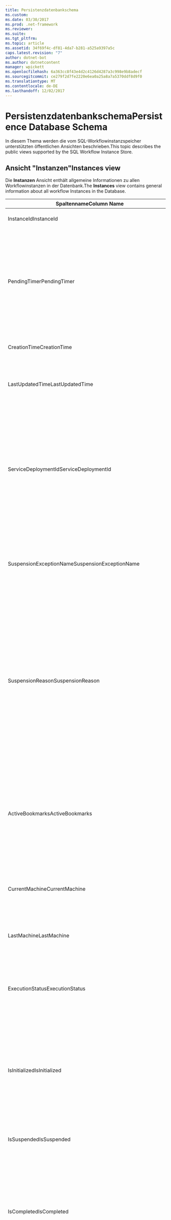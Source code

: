 ```yaml
---
title: Persistenzdatenbankschema
ms.custom: 
ms.date: 03/30/2017
ms.prod: .net-framework
ms.reviewer: 
ms.suite: 
ms.tgt_pltfrm: 
ms.topic: article
ms.assetid: 34f69f4c-df81-4da7-b281-a525a9397a5c
caps.latest.revision: "7"
author: dotnet-bot
ms.author: dotnetcontent
manager: wpickett
ms.openlocfilehash: 6a363cc8f43e4d2c4126d4287a3c998e9b8adecf
ms.sourcegitcommit: ce279f2d7fe2220e6ea0a25a8a7a5370ddf8d9f0
ms.translationtype: MT
ms.contentlocale: de-DE
ms.lasthandoff: 12/02/2017
---
```

# <a name="persistence-database-schema"></a><span data-ttu-id="cd4e5-102">Persistenzdatenbankschema</span><span class="sxs-lookup"><span data-stu-id="cd4e5-102">Persistence Database Schema</span></span>
<span data-ttu-id="cd4e5-103">In diesem Thema werden die vom SQL-Workflowinstanzspeicher unterstützten öffentlichen Ansichten beschrieben.</span><span class="sxs-lookup"><span data-stu-id="cd4e5-103">This topic describes the public views supported by the SQL Workflow Instance Store.</span></span>  
  
## <a name="instances-view"></a><span data-ttu-id="cd4e5-104">Ansicht "Instanzen"</span><span class="sxs-lookup"><span data-stu-id="cd4e5-104">Instances view</span></span>  
 <span data-ttu-id="cd4e5-105">Die **Instanzen** Ansicht enthält allgemeine Informationen zu allen Workflowinstanzen in der Datenbank.</span><span class="sxs-lookup"><span data-stu-id="cd4e5-105">The **Instances** view contains general information about all workflow Instances in the Database.</span></span>  
  
|<span data-ttu-id="cd4e5-106">Spaltenname</span><span class="sxs-lookup"><span data-stu-id="cd4e5-106">Column Name</span></span>|<span data-ttu-id="cd4e5-107">Spaltentyp</span><span class="sxs-lookup"><span data-stu-id="cd4e5-107">Column Type</span></span>|<span data-ttu-id="cd4e5-108">Beschreibung</span><span class="sxs-lookup"><span data-stu-id="cd4e5-108">Description</span></span>|  
|-----------------|-----------------|-----------------|  
|<span data-ttu-id="cd4e5-109">InstanceId</span><span class="sxs-lookup"><span data-stu-id="cd4e5-109">InstanceId</span></span>|<span data-ttu-id="cd4e5-110">UniqueIdentifier</span><span class="sxs-lookup"><span data-stu-id="cd4e5-110">UniqueIdentifier</span></span>|<span data-ttu-id="cd4e5-111">Die ID einer Workflowinstanz.</span><span class="sxs-lookup"><span data-stu-id="cd4e5-111">The ID of a workflow instance.</span></span>|  
|<span data-ttu-id="cd4e5-112">PendingTimer</span><span class="sxs-lookup"><span data-stu-id="cd4e5-112">PendingTimer</span></span>|<span data-ttu-id="cd4e5-113">DateTime</span><span class="sxs-lookup"><span data-stu-id="cd4e5-113">DateTime</span></span>|<span data-ttu-id="cd4e5-114">Gibt an, dass der Workflow durch eine DELAY-Aktivität blockiert ist und nach Ablauf des Zeitgebers fortgesetzt wird.</span><span class="sxs-lookup"><span data-stu-id="cd4e5-114">Indicates that the workflow is blocked on a Delay activity and will be resumed after the timer expires.</span></span> <span data-ttu-id="cd4e5-115">Dieser Wert ist NULL, wenn der Workflow nicht blockiert ist und auf den Ablauf eines Zeitgebers wartet.</span><span class="sxs-lookup"><span data-stu-id="cd4e5-115">This value can be null if the workflow is not blocked waiting on a timer to expire.</span></span>|  
|<span data-ttu-id="cd4e5-116">CreationTime</span><span class="sxs-lookup"><span data-stu-id="cd4e5-116">CreationTime</span></span>|<span data-ttu-id="cd4e5-117">DateTime</span><span class="sxs-lookup"><span data-stu-id="cd4e5-117">DateTime</span></span>|<span data-ttu-id="cd4e5-118">Gibt an, wann der Workflow erstellt wurde.</span><span class="sxs-lookup"><span data-stu-id="cd4e5-118">Indicates when the workflow was created.</span></span>|  
|<span data-ttu-id="cd4e5-119">LastUpdatedTime</span><span class="sxs-lookup"><span data-stu-id="cd4e5-119">LastUpdatedTime</span></span>|<span data-ttu-id="cd4e5-120">DateTime</span><span class="sxs-lookup"><span data-stu-id="cd4e5-120">DateTime</span></span>|<span data-ttu-id="cd4e5-121">Gibt an, wann der Workflow zum letzten Mal permanent in der Datenbank gespeichert wurde.</span><span class="sxs-lookup"><span data-stu-id="cd4e5-121">Indicates the last time that the workflow was persisted to the database.</span></span>|  
|<span data-ttu-id="cd4e5-122">ServiceDeploymentId</span><span class="sxs-lookup"><span data-stu-id="cd4e5-122">ServiceDeploymentId</span></span>|<span data-ttu-id="cd4e5-123">BigInt</span><span class="sxs-lookup"><span data-stu-id="cd4e5-123">BigInt</span></span>|<span data-ttu-id="cd4e5-124">Fungiert als Fremdschlüssel für die Ansicht [ServiceDeployments].</span><span class="sxs-lookup"><span data-stu-id="cd4e5-124">Acts as a foreign key to the [ServiceDeployments] view.</span></span> <span data-ttu-id="cd4e5-125">Wenn es sich bei der aktuellen Workflowinstanz um die Instanz eines im Internet gehosteten Diensts handelt, weist diese Spalte einen Wert auf, andernfalls wird sie auf NULL festgelegt.</span><span class="sxs-lookup"><span data-stu-id="cd4e5-125">If the current workflow instance is an instance of a web-hosted service, then this column has a value, otherwise it is set to NULL.</span></span>|  
|<span data-ttu-id="cd4e5-126">SuspensionExceptionName</span><span class="sxs-lookup"><span data-stu-id="cd4e5-126">SuspensionExceptionName</span></span>|<span data-ttu-id="cd4e5-127">Nvarchar(450)</span><span class="sxs-lookup"><span data-stu-id="cd4e5-127">Nvarchar(450)</span></span>|<span data-ttu-id="cd4e5-128">Gibt den Typ der Ausnahme (z. B. InvalidOperationException) an, die das Anhalten des Workflows verursacht hat.</span><span class="sxs-lookup"><span data-stu-id="cd4e5-128">Indicates the type of exception (e.g. InvalidOperationException) that caused the workflow to suspend.</span></span>|  
|<span data-ttu-id="cd4e5-129">SuspensionReason</span><span class="sxs-lookup"><span data-stu-id="cd4e5-129">SuspensionReason</span></span>|<span data-ttu-id="cd4e5-130">Nvarchar(max)</span><span class="sxs-lookup"><span data-stu-id="cd4e5-130">Nvarchar(max)</span></span>|<span data-ttu-id="cd4e5-131">Gibt an, warum die Workflowinstanz angehalten wurde.</span><span class="sxs-lookup"><span data-stu-id="cd4e5-131">Indicates why the Workflow Instance was suspended.</span></span> <span data-ttu-id="cd4e5-132">Wenn die Instanz aufgrund einer Ausnahme angehalten wurde, enthält diese Spalte die entsprechende Meldung.</span><span class="sxs-lookup"><span data-stu-id="cd4e5-132">If an exception caused the instance to suspend, then this column contains the message associated with the exception.</span></span><br /><br /> <span data-ttu-id="cd4e5-133">Wenn die Instanz manuell angehalten wurde, enthält diese Spalte den vom Benutzer angegebenen Grund für das Anhalten der Instanz.</span><span class="sxs-lookup"><span data-stu-id="cd4e5-133">If the instance was manually suspended, then this column contains the user-specified reason for suspending the instance.</span></span>|  
|<span data-ttu-id="cd4e5-134">ActiveBookmarks</span><span class="sxs-lookup"><span data-stu-id="cd4e5-134">ActiveBookmarks</span></span>|<span data-ttu-id="cd4e5-135">Nvarchar(max)</span><span class="sxs-lookup"><span data-stu-id="cd4e5-135">Nvarchar(max)</span></span>|<span data-ttu-id="cd4e5-136">Wenn die Workflowinstanz im Leerlauf ist, gibt diese Eigenschaft an, bei welchen Lesezeichen die Instanz blockiert wurde.</span><span class="sxs-lookup"><span data-stu-id="cd4e5-136">If the workflow Instance is Idle, this property indicates what bookmarks the instance is blocked on.</span></span> <span data-ttu-id="cd4e5-137">Wenn die Instanz nicht im Leerlauf ist, weist diese Spalte den Wert NULL auf.</span><span class="sxs-lookup"><span data-stu-id="cd4e5-137">If the Instance is not idle, then this column is NULL.</span></span>|  
|<span data-ttu-id="cd4e5-138">CurrentMachine</span><span class="sxs-lookup"><span data-stu-id="cd4e5-138">CurrentMachine</span></span>|<span data-ttu-id="cd4e5-139">Nvarchar(128)</span><span class="sxs-lookup"><span data-stu-id="cd4e5-139">Nvarchar(128)</span></span>|<span data-ttu-id="cd4e5-140">Gibt den Namen des Computers an, auf dem die Workflowinstanz im Arbeitsspeicher geladen ist.</span><span class="sxs-lookup"><span data-stu-id="cd4e5-140">Indicates the name of the computer currently has the workflow Instance loaded in memory.</span></span>|  
|<span data-ttu-id="cd4e5-141">LastMachine</span><span class="sxs-lookup"><span data-stu-id="cd4e5-141">LastMachine</span></span>|<span data-ttu-id="cd4e5-142">Nvarchar(450)</span><span class="sxs-lookup"><span data-stu-id="cd4e5-142">Nvarchar(450)</span></span>|<span data-ttu-id="cd4e5-143">Gibt den letzten Computer an, auf dem die Workflowinstanz geladen war.</span><span class="sxs-lookup"><span data-stu-id="cd4e5-143">Indicates the last computer that loaded the workflow instance.</span></span>|  
|<span data-ttu-id="cd4e5-144">ExecutionStatus</span><span class="sxs-lookup"><span data-stu-id="cd4e5-144">ExecutionStatus</span></span>|<span data-ttu-id="cd4e5-145">Nvarchar(450)</span><span class="sxs-lookup"><span data-stu-id="cd4e5-145">Nvarchar(450)</span></span>|<span data-ttu-id="cd4e5-146">Gibt den aktuellen Ausführungsstatus des Workflows an.</span><span class="sxs-lookup"><span data-stu-id="cd4e5-146">Indicates the current execution state of the Workflow.</span></span> <span data-ttu-id="cd4e5-147">Mögliche Status: **ausführen**, **Leerlauf**, **geschlossen**.</span><span class="sxs-lookup"><span data-stu-id="cd4e5-147">Possible states include **Executing**, **Idle**, **Closed**.</span></span>|  
|<span data-ttu-id="cd4e5-148">IsInitialized</span><span class="sxs-lookup"><span data-stu-id="cd4e5-148">IsInitialized</span></span>|<span data-ttu-id="cd4e5-149">Bit</span><span class="sxs-lookup"><span data-stu-id="cd4e5-149">Bit</span></span>|<span data-ttu-id="cd4e5-150">Gibt an, ob die Workflowinstanz initialisiert wurde.</span><span class="sxs-lookup"><span data-stu-id="cd4e5-150">Indicates whether the workflow instance has been initialized.</span></span> <span data-ttu-id="cd4e5-151">Eine initialisierte Workflowinstanz ist eine Workflowinstanz, die mindestens einmal permanent gespeichert wurde.</span><span class="sxs-lookup"><span data-stu-id="cd4e5-151">An initialized workflow instance is a workflow instance that has been persisted at least once.</span></span>|  
|<span data-ttu-id="cd4e5-152">IsSuspended</span><span class="sxs-lookup"><span data-stu-id="cd4e5-152">IsSuspended</span></span>|<span data-ttu-id="cd4e5-153">Bit</span><span class="sxs-lookup"><span data-stu-id="cd4e5-153">Bit</span></span>|<span data-ttu-id="cd4e5-154">Gibt an, ob die Workflowinstanz angehalten wurde.</span><span class="sxs-lookup"><span data-stu-id="cd4e5-154">Indicates whether the workflow instance has been suspended.</span></span>|  
|<span data-ttu-id="cd4e5-155">IsCompleted</span><span class="sxs-lookup"><span data-stu-id="cd4e5-155">IsCompleted</span></span>|<span data-ttu-id="cd4e5-156">Bit</span><span class="sxs-lookup"><span data-stu-id="cd4e5-156">Bit</span></span>|<span data-ttu-id="cd4e5-157">Gibt an, ob die Ausführung der Workflowinstanz beendet wurde.</span><span class="sxs-lookup"><span data-stu-id="cd4e5-157">Indicates whether the Workflow Instance has finished executing.</span></span> <span data-ttu-id="cd4e5-158">**Hinweis:** Iif der **InstanceCompletionAction** -Eigenschaftensatz auf **DeleteAll**, die Instanzen werden aus der Ansicht entfernt.</span><span class="sxs-lookup"><span data-stu-id="cd4e5-158">**Note:**  Iif the **InstanceCompletionAction** property is set to **DeleteAll**, the instances are removed from the view upon completion.</span></span>|  
|<span data-ttu-id="cd4e5-159">EncodingOption</span><span class="sxs-lookup"><span data-stu-id="cd4e5-159">EncodingOption</span></span>|<span data-ttu-id="cd4e5-160">TinyInt</span><span class="sxs-lookup"><span data-stu-id="cd4e5-160">TinyInt</span></span>|<span data-ttu-id="cd4e5-161">Beschreibt die Codierung, die zur Serialisierung der Dateneigenschaften verwendet wurde.</span><span class="sxs-lookup"><span data-stu-id="cd4e5-161">Describes the encoding used to serialize the data properties.</span></span><br /><br /> <span data-ttu-id="cd4e5-162">-0 – keine Codierung</span><span class="sxs-lookup"><span data-stu-id="cd4e5-162">-   0 – No encoding</span></span><br /><span data-ttu-id="cd4e5-163">-1 – GzipStream</span><span class="sxs-lookup"><span data-stu-id="cd4e5-163">-   1 – GzipStream</span></span>|  
|<span data-ttu-id="cd4e5-164">ReadWritePrimitiveDataProperties</span><span class="sxs-lookup"><span data-stu-id="cd4e5-164">ReadWritePrimitiveDataProperties</span></span>|<span data-ttu-id="cd4e5-165">Varbinary(max)</span><span class="sxs-lookup"><span data-stu-id="cd4e5-165">Varbinary(max)</span></span>|<span data-ttu-id="cd4e5-166">Enthält serialisierte Instanzdateneigenschaften, die beim Laden der Instanz für die Workflowlaufzeit bereitgestellt werden.</span><span class="sxs-lookup"><span data-stu-id="cd4e5-166">Contains serialized instance data properties that will be provided back to the workflow Runtime when the instance is loaded.</span></span><br /><br /> <span data-ttu-id="cd4e5-167">Bei den einzelnen primitiven Eigenschaften handelt es sich um systemeigene CLR-Typen, sodass keine speziellen Assemblys zur BLOB-Deserialisierung benötigt werden.</span><span class="sxs-lookup"><span data-stu-id="cd4e5-167">Each primitive property is a native CLR type, which means that no special assemblies are needed to deserialize the blob.</span></span>|  
|<span data-ttu-id="cd4e5-168">WriteOnlyPrimitiveDataProperties</span><span class="sxs-lookup"><span data-stu-id="cd4e5-168">WriteOnlyPrimitiveDataProperties</span></span>|<span data-ttu-id="cd4e5-169">Varbinary(max)</span><span class="sxs-lookup"><span data-stu-id="cd4e5-169">Varbinary(max)</span></span>|<span data-ttu-id="cd4e5-170">Enthält serialisierte Instanzdateneigenschaften, die beim Laden der Instanz nicht für die Workflowlaufzeit bereitgestellt werden.</span><span class="sxs-lookup"><span data-stu-id="cd4e5-170">Contains serialized instance data properties that are not provided back to the workflow runtime when the instance is loaded.</span></span><br /><br /> <span data-ttu-id="cd4e5-171">Bei den einzelnen primitiven Eigenschaften handelt es sich um systemeigene CLR-Typen, sodass keine speziellen Assemblys zur BLOB-Deserialisierung benötigt werden.</span><span class="sxs-lookup"><span data-stu-id="cd4e5-171">Each primitive property is a native CLR type, which means that no special assemblies are needed to deserialize the blob.</span></span>|  
|<span data-ttu-id="cd4e5-172">ReadWriteComplexDataProperties</span><span class="sxs-lookup"><span data-stu-id="cd4e5-172">ReadWriteComplexDataProperties</span></span>|<span data-ttu-id="cd4e5-173">Varbinary(max)</span><span class="sxs-lookup"><span data-stu-id="cd4e5-173">Varbinary(max)</span></span>|<span data-ttu-id="cd4e5-174">Enthält serialisierte Instanzdateneigenschaften, die beim Laden der Instanz für die Workflowlaufzeit bereitgestellt werden.</span><span class="sxs-lookup"><span data-stu-id="cd4e5-174">Contains serialized instance data properties that will be provided back to the workflow runtime when the instance is loaded.</span></span><br /><br /> <span data-ttu-id="cd4e5-175">Für ein Deserialisierungsprogramm müssen alle in diesem BLOB gespeicherten Objekttypen bekannt sein.</span><span class="sxs-lookup"><span data-stu-id="cd4e5-175">A deserializer would require knowledge of all object types stored in this blob.</span></span>|  
|<span data-ttu-id="cd4e5-176">WriteOnlyComplexDataProperties</span><span class="sxs-lookup"><span data-stu-id="cd4e5-176">WriteOnlyComplexDataProperties</span></span>|<span data-ttu-id="cd4e5-177">Varbinary(max)</span><span class="sxs-lookup"><span data-stu-id="cd4e5-177">Varbinary(max)</span></span>|<span data-ttu-id="cd4e5-178">Enthält serialisierte Instanzdateneigenschaften, die beim Laden der Instanz nicht für die Workflowlaufzeit bereitgestellt werden.</span><span class="sxs-lookup"><span data-stu-id="cd4e5-178">Contains serialized instance data properties that are not provided back to the workflow runtime when the instance is loaded.</span></span><br /><br /> <span data-ttu-id="cd4e5-179">Für ein Deserialisierungsprogramm müssen alle in diesem BLOB gespeicherten Objekttypen bekannt sein.</span><span class="sxs-lookup"><span data-stu-id="cd4e5-179">A deserializer would require knowledge of all object types stored in this blob.</span></span>|  
|<span data-ttu-id="cd4e5-180">IdentityName</span><span class="sxs-lookup"><span data-stu-id="cd4e5-180">IdentityName</span></span>|<span data-ttu-id="cd4e5-181">Nvarchar(max)</span><span class="sxs-lookup"><span data-stu-id="cd4e5-181">Nvarchar(max)</span></span>|<span data-ttu-id="cd4e5-182">Der Name der Workflowdefinition.</span><span class="sxs-lookup"><span data-stu-id="cd4e5-182">The name of the workflow definition.</span></span>|  
|<span data-ttu-id="cd4e5-183">IdentityPackage</span><span class="sxs-lookup"><span data-stu-id="cd4e5-183">IdentityPackage</span></span>|<span data-ttu-id="cd4e5-184">Nvarchar(max)</span><span class="sxs-lookup"><span data-stu-id="cd4e5-184">Nvarchar(max)</span></span>|<span data-ttu-id="cd4e5-185">Die Paketinformationen, die beim Erstellen des Workflows angegeben wurden (z. B. der Assemblyname).</span><span class="sxs-lookup"><span data-stu-id="cd4e5-185">The package information given when the workflow was created (such as the assembly name).</span></span>|  
|<span data-ttu-id="cd4e5-186">Build</span><span class="sxs-lookup"><span data-stu-id="cd4e5-186">Build</span></span>|<span data-ttu-id="cd4e5-187">BigInt</span><span class="sxs-lookup"><span data-stu-id="cd4e5-187">BigInt</span></span>|<span data-ttu-id="cd4e5-188">Die Buildnummer der Workflowversion.</span><span class="sxs-lookup"><span data-stu-id="cd4e5-188">The build number of the workflow version.</span></span>|  
|<span data-ttu-id="cd4e5-189">Major</span><span class="sxs-lookup"><span data-stu-id="cd4e5-189">Major</span></span>|<span data-ttu-id="cd4e5-190">BigInt</span><span class="sxs-lookup"><span data-stu-id="cd4e5-190">BigInt</span></span>|<span data-ttu-id="cd4e5-191">Die Hauptversionsnummer der Workflowversion.</span><span class="sxs-lookup"><span data-stu-id="cd4e5-191">The major number of the workflow version.</span></span>|  
|<span data-ttu-id="cd4e5-192">Minor</span><span class="sxs-lookup"><span data-stu-id="cd4e5-192">Minor</span></span>|<span data-ttu-id="cd4e5-193">BigInt</span><span class="sxs-lookup"><span data-stu-id="cd4e5-193">BigInt</span></span>|<span data-ttu-id="cd4e5-194">Die Nebenversionsnummer der Workflowversion.</span><span class="sxs-lookup"><span data-stu-id="cd4e5-194">The minor number of the workflow version.</span></span>|  
|<span data-ttu-id="cd4e5-195">Revision</span><span class="sxs-lookup"><span data-stu-id="cd4e5-195">Revision</span></span>|<span data-ttu-id="cd4e5-196">BigInt</span><span class="sxs-lookup"><span data-stu-id="cd4e5-196">BigInt</span></span>|<span data-ttu-id="cd4e5-197">Die Revisionsnummer der Workflowversion.</span><span class="sxs-lookup"><span data-stu-id="cd4e5-197">The revision number of the workflow version.</span></span>|  
  
> [!CAUTION]
>  <span data-ttu-id="cd4e5-198">Die **Instanzen** Ansicht enthält außerdem einen Delete-Trigger.</span><span class="sxs-lookup"><span data-stu-id="cd4e5-198">The **Instances** view also contains a Delete trigger.</span></span> <span data-ttu-id="cd4e5-199">Benutzer mit den entsprechenden Berechtigungen können in dieser Ansicht Löschanweisungen ausführen, mit denen die Entfernung von Workflowinstanzen aus der Datenbank erzwungen wird.</span><span class="sxs-lookup"><span data-stu-id="cd4e5-199">Users with the appropriate permissions can execute delete statements against this view that will forcefully remove workflow Instances from the Database.</span></span> <span data-ttu-id="cd4e5-200">Das Löschen direkt über die Ansicht wird jedoch nur empfohlen, wenn keine andere Möglichkeit besteht, da unter der Workflowlaufzeit initialisierte Löschvorgänge zu unbeabsichtigten Ergebnissen führen können.</span><span class="sxs-lookup"><span data-stu-id="cd4e5-200">We recommend deleting directly from the view only as a last resort because deleting an instance from underneath the workflow runtime could result in unintended consequences.</span></span> <span data-ttu-id="cd4e5-201">Verwenden Sie stattdessen den Verwaltungsendpunkt der Workflowinstanz, um die Instanz über die Workflowlaufzeit zu beenden.</span><span class="sxs-lookup"><span data-stu-id="cd4e5-201">Instead, use the Workflow Instance Management Endpoint to have the workflow runtime terminate the instance.</span></span> <span data-ttu-id="cd4e5-202">Wenn Sie eine große Anzahl von Instanzen in der Ansicht löschen möchten, stellen Sie sicher, dass keine aktiven Laufzeiten Vorgänge für diese Instanzen ausführen.</span><span class="sxs-lookup"><span data-stu-id="cd4e5-202">If you want to delete a large number of Instances from the view, make sure there are no active runtimes that could be operating on these instances.</span></span>  
  
## <a name="servicedeployments-view"></a><span data-ttu-id="cd4e5-203">Ansicht "ServiceDeployments"</span><span class="sxs-lookup"><span data-stu-id="cd4e5-203">ServiceDeployments view</span></span>  
 <span data-ttu-id="cd4e5-204">Die **ServiceDeployments** -Ansicht enthält Informationen zur Bereitstellung für alle Webserver (IIS / WAS) gehostete Workflowdienste.</span><span class="sxs-lookup"><span data-stu-id="cd4e5-204">The **ServiceDeployments** view contains deployment information for all Web (IIS/WAS) hosted workflow services.</span></span> <span data-ttu-id="cd4e5-205">Jede Workflowinstanz, die im Internet gehosteten enthält eine **ServiceDeploymentId** , die auf eine Zeile in dieser Ansicht verweist.</span><span class="sxs-lookup"><span data-stu-id="cd4e5-205">Each workflow instance that is Web-hosted will contain a **ServiceDeploymentId** that refers to a row in this view.</span></span>  
  
|<span data-ttu-id="cd4e5-206">Spaltenname</span><span class="sxs-lookup"><span data-stu-id="cd4e5-206">Column Name</span></span>|<span data-ttu-id="cd4e5-207">Spaltentyp</span><span class="sxs-lookup"><span data-stu-id="cd4e5-207">Column Type</span></span>|<span data-ttu-id="cd4e5-208">Beschreibung</span><span class="sxs-lookup"><span data-stu-id="cd4e5-208">Description</span></span>|  
|-----------------|-----------------|-----------------|  
|<span data-ttu-id="cd4e5-209">ServiceDeploymentId</span><span class="sxs-lookup"><span data-stu-id="cd4e5-209">ServiceDeploymentId</span></span>|<span data-ttu-id="cd4e5-210">BigInt</span><span class="sxs-lookup"><span data-stu-id="cd4e5-210">BigInt</span></span>|<span data-ttu-id="cd4e5-211">Der Primärschlüssel für diese Ansicht.</span><span class="sxs-lookup"><span data-stu-id="cd4e5-211">The primary key for this view.</span></span>|  
|<span data-ttu-id="cd4e5-212">SiteName</span><span class="sxs-lookup"><span data-stu-id="cd4e5-212">SiteName</span></span>|<span data-ttu-id="cd4e5-213">Nvarchar(max)</span><span class="sxs-lookup"><span data-stu-id="cd4e5-213">Nvarchar(max)</span></span>|<span data-ttu-id="cd4e5-214">Stellt den Namen der Website, die den Workflowdienst enthält (z. B. **Default Web Site**).</span><span class="sxs-lookup"><span data-stu-id="cd4e5-214">Represents the name of the site that contains the workflow service (e.g. **Default Web Site**).</span></span>|  
|<span data-ttu-id="cd4e5-215">RelativeServicePath</span><span class="sxs-lookup"><span data-stu-id="cd4e5-215">RelativeServicePath</span></span>|<span data-ttu-id="cd4e5-216">Nvarchar(max)</span><span class="sxs-lookup"><span data-stu-id="cd4e5-216">Nvarchar(max)</span></span>|<span data-ttu-id="cd4e5-217">Stellt den virtuellen Pfad relativ zur Website dar, die auf den Workflowdienst verweist.</span><span class="sxs-lookup"><span data-stu-id="cd4e5-217">Represents the virtual path relative to the site that points to the workflow service.</span></span> <span data-ttu-id="cd4e5-218">(z. B.  **/app1/PurchaseOrderService.svc**).</span><span class="sxs-lookup"><span data-stu-id="cd4e5-218">(e.g.  **/app1/PurchaseOrderService.svc**).</span></span>|  
|<span data-ttu-id="cd4e5-219">RelativeApplicationPath</span><span class="sxs-lookup"><span data-stu-id="cd4e5-219">RelativeApplicationPath</span></span>|<span data-ttu-id="cd4e5-220">Nvarchar(max)</span><span class="sxs-lookup"><span data-stu-id="cd4e5-220">Nvarchar(max)</span></span>|<span data-ttu-id="cd4e5-221">Stellt den virtuellen Pfad relativ zur Website dar, die auf eine Anwendung verweist, die den Workflowdienst enthält.</span><span class="sxs-lookup"><span data-stu-id="cd4e5-221">Represents the virtual path relative to the site that points to an application that contains the workflow service.</span></span> <span data-ttu-id="cd4e5-222">(z. B. **"/ App1"**).</span><span class="sxs-lookup"><span data-stu-id="cd4e5-222">(e.g. **/app1**).</span></span>|  
|<span data-ttu-id="cd4e5-223">ServiceName</span><span class="sxs-lookup"><span data-stu-id="cd4e5-223">ServiceName</span></span>|<span data-ttu-id="cd4e5-224">Nvarchar(max)</span><span class="sxs-lookup"><span data-stu-id="cd4e5-224">Nvarchar(max)</span></span>|<span data-ttu-id="cd4e5-225">Der Name des Workflowdiensts.</span><span class="sxs-lookup"><span data-stu-id="cd4e5-225">Represents the name of the workflow Service.</span></span> <span data-ttu-id="cd4e5-226">(z. B. **PurchaseOrderService**).</span><span class="sxs-lookup"><span data-stu-id="cd4e5-226">(e.g. **PurchaseOrderService**).</span></span>|  
|<span data-ttu-id="cd4e5-227">ServiceNamespace</span><span class="sxs-lookup"><span data-stu-id="cd4e5-227">ServiceNamespace</span></span>|<span data-ttu-id="cd4e5-228">Nvarchar(max)</span><span class="sxs-lookup"><span data-stu-id="cd4e5-228">Nvarchar(max)</span></span>|<span data-ttu-id="cd4e5-229">Der Namespace des Workflowdiensts.</span><span class="sxs-lookup"><span data-stu-id="cd4e5-229">Represents the namespace of the workflow Service.</span></span> <span data-ttu-id="cd4e5-230">(z. B. **"MyCompany"**).</span><span class="sxs-lookup"><span data-stu-id="cd4e5-230">(e.g. **MyCompany**).</span></span>|  
  
 <span data-ttu-id="cd4e5-231">Die Ansicht "ServiceDeployments" enthält ebenfalls einen DELETE-Trigger.</span><span class="sxs-lookup"><span data-stu-id="cd4e5-231">The ServiceDeployments View also contains a Delete trigger.</span></span> <span data-ttu-id="cd4e5-232">Benutzer mit den entsprechenden Berechtigungen können in dieser Ansicht Löschanweisungen ausführen, mit denen ServiceDeployment-Einträge aus der Datenbank entfernt werden.</span><span class="sxs-lookup"><span data-stu-id="cd4e5-232">Users with the appropriate permissions can execute delete statements against this view to remove ServiceDeployment entries from the Database.</span></span> <span data-ttu-id="cd4e5-233">Hinweis:</span><span class="sxs-lookup"><span data-stu-id="cd4e5-233">Note that:</span></span>  
  
1.  <span data-ttu-id="cd4e5-234">Das Löschen von Einträgen in dieser Ansicht ist aufwändig, da die gesamte Datenbank vor der Ausführung dieses Vorgangs gesperrt werden muss.</span><span class="sxs-lookup"><span data-stu-id="cd4e5-234">Deleting entries from this view is costly since the entire Database must be locked prior to performing this operation.</span></span> <span data-ttu-id="cd4e5-235">Dies ist notwendig, um zu vermeiden, dass eine Workflowinstanz auf einen nicht vorhandenen ServiceDeployment-Eintrag verweist.</span><span class="sxs-lookup"><span data-stu-id="cd4e5-235">This is necessary to avoid the scenario where a workflow Instance could refer to a non-existent ServiceDeployment entry.</span></span> <span data-ttu-id="cd4e5-236">Führen Sie Löschvorgänge in dieser Ansicht nur durch, wenn die Datenbank nicht in Betrieb ist bzw. innerhalb von Wartungszeitfenstern.</span><span class="sxs-lookup"><span data-stu-id="cd4e5-236">Delete from this view only during down times / maintenance windows.</span></span>  
  
2.  <span data-ttu-id="cd4e5-237">Jeder Versuch, eine ServiceDeployment-Zeile zu löschen, die auf, durch die Einträge in verwiesen wird der **Instanzen** Sicht führt zu nicht möglich.</span><span class="sxs-lookup"><span data-stu-id="cd4e5-237">Any attempt to delete a ServiceDeployment row which is referenced to by entries in the **Instances** view will result in a no-op.</span></span> <span data-ttu-id="cd4e5-238">Es können nur ServiceDeployment-Zeilen mit 0 (null) Verweisen gelöscht werden.</span><span class="sxs-lookup"><span data-stu-id="cd4e5-238">You can only delete ServiceDeployment rows with zero references.</span></span>  
  
## <a name="instancepromotedproperties-view"></a><span data-ttu-id="cd4e5-239">Ansicht "InstancePromotedProperties"</span><span class="sxs-lookup"><span data-stu-id="cd4e5-239">InstancePromotedProperties view</span></span>  
 <span data-ttu-id="cd4e5-240">Die **"instancepromotedproperties"** Ansicht enthält Informationen für alle höher gestuften Eigenschaften, die vom Benutzer angegeben werden.</span><span class="sxs-lookup"><span data-stu-id="cd4e5-240">The **InstancePromotedProperties** view contains information for all the promoted properties that are specified by the user.</span></span> <span data-ttu-id="cd4e5-241">Eine höher gestufte Eigenschaft fungiert als Eigenschaft erster Klasse, die vom Benutzer in Abfragen zum Abrufen von Instanzen verwendet werden kann.</span><span class="sxs-lookup"><span data-stu-id="cd4e5-241">A promoted property functions as a first-class property, which a user can use in queries to retrieve instances.</span></span>  <span data-ttu-id="cd4e5-242">Z. B. ein Benutzer eine "PurchaseOrder" Höherstufung der immer den Betrag einer Bestellung in speichert hinzufügen konnte die **Value1** Spalte.</span><span class="sxs-lookup"><span data-stu-id="cd4e5-242">For example, a user could add a PurchaseOrder promotion which always stores the cost of an order in the **Value1** column.</span></span> <span data-ttu-id="cd4e5-243">Auf diese Weise können Sie eine Abfrage ausführen, die alle Bestellungen zurückgibt, deren Betrag einen bestimmten Wert überschreitet.</span><span class="sxs-lookup"><span data-stu-id="cd4e5-243">This would enable a user to query for all purchase orders whose cost exceeds a certain value.</span></span>  
  
|<span data-ttu-id="cd4e5-244">Spaltentyp</span><span class="sxs-lookup"><span data-stu-id="cd4e5-244">Column Type</span></span>|<span data-ttu-id="cd4e5-245">Spaltentyp</span><span class="sxs-lookup"><span data-stu-id="cd4e5-245">Column Type</span></span>|<span data-ttu-id="cd4e5-246">Beschreibung</span><span class="sxs-lookup"><span data-stu-id="cd4e5-246">Description</span></span>|  
|-|-|-|  
|<span data-ttu-id="cd4e5-247">InstanceId</span><span class="sxs-lookup"><span data-stu-id="cd4e5-247">InstanceId</span></span>|<span data-ttu-id="cd4e5-248">UniqueIdentifier</span><span class="sxs-lookup"><span data-stu-id="cd4e5-248">UniqueIdentifier</span></span>|<span data-ttu-id="cd4e5-249">Die ID der Workflowinstanz.</span><span class="sxs-lookup"><span data-stu-id="cd4e5-249">The ID of the Workflow Instance</span></span>|  
|<span data-ttu-id="cd4e5-250">EncodingOption</span><span class="sxs-lookup"><span data-stu-id="cd4e5-250">EncodingOption</span></span>|<span data-ttu-id="cd4e5-251">TinyInt</span><span class="sxs-lookup"><span data-stu-id="cd4e5-251">TinyInt</span></span>|<span data-ttu-id="cd4e5-252">Beschreibt die Codierung, die zur Serialisierung der höher gestuften binären Eigenschaften verwendet wurde.</span><span class="sxs-lookup"><span data-stu-id="cd4e5-252">Describes the encoding used to serialize the promoted binary properties.</span></span><br /><br /> <span data-ttu-id="cd4e5-253">-0 – keine Codierung</span><span class="sxs-lookup"><span data-stu-id="cd4e5-253">-   0 – No encoding</span></span><br /><span data-ttu-id="cd4e5-254">-1 – GZipStream</span><span class="sxs-lookup"><span data-stu-id="cd4e5-254">-   1 – GZipStream</span></span>|  
|<span data-ttu-id="cd4e5-255">PromotionName</span><span class="sxs-lookup"><span data-stu-id="cd4e5-255">PromotionName</span></span>|<span data-ttu-id="cd4e5-256">Nvarchar(400)</span><span class="sxs-lookup"><span data-stu-id="cd4e5-256">Nvarchar(400)</span></span>|<span data-ttu-id="cd4e5-257">Der Name der dieser Instanz zugeordneten Höherstufung.</span><span class="sxs-lookup"><span data-stu-id="cd4e5-257">The name of the Promotion associated with this instance.</span></span> <span data-ttu-id="cd4e5-258">Dieser Name wird benötigt, um den generischen Spalten in dieser Zeile Kontext hinzuzufügen.</span><span class="sxs-lookup"><span data-stu-id="cd4e5-258">The PromotionName is needed to add context to the generic columns in this row.</span></span><br /><br /> <span data-ttu-id="cd4e5-259">Mit dem PromotionName-Wert von PurchaseOrder kann beispielsweise angegeben werden, dass Value1 den Betrag der Bestellung, Value2 den Namen des Kunden, der die Bestellung aufgegeben hat, Value3 die Adresse des Kunden enthält usw.</span><span class="sxs-lookup"><span data-stu-id="cd4e5-259">For example, a PromotionName of PurchaseOrder could indicate that Value1 contains the cost of the order, Value2 contains the name of the customer who placed the order, Value 3 contains the address of the customer, and so on.</span></span>|  
|<span data-ttu-id="cd4e5-260">Value[1-32]</span><span class="sxs-lookup"><span data-stu-id="cd4e5-260">Value[1-32]</span></span>|<span data-ttu-id="cd4e5-261">SqlVariant</span><span class="sxs-lookup"><span data-stu-id="cd4e5-261">SqlVariant</span></span>|<span data-ttu-id="cd4e5-262">Value[1-32] enthält Werte, die in einer SqlVariant-Spalte gespeichert werden können.</span><span class="sxs-lookup"><span data-stu-id="cd4e5-262">Value[1-32] contains values that can be stored in a SqlVariant column.</span></span> <span data-ttu-id="cd4e5-263">Eine Heraufstufung darf maximal 32 SqlVariant-Werte enthalten.</span><span class="sxs-lookup"><span data-stu-id="cd4e5-263">A single promotion cannot contain more than 32 SqlVariants.</span></span>|  
|<span data-ttu-id="cd4e5-264">Value[33-64]</span><span class="sxs-lookup"><span data-stu-id="cd4e5-264">Value[33-64]</span></span>|<span data-ttu-id="cd4e5-265">Varbinary(max)</span><span class="sxs-lookup"><span data-stu-id="cd4e5-265">Varbinary(max)</span></span>|<span data-ttu-id="cd4e5-266">Value[33-64] enthält serialisierte Werte. Value33 kann beispielsweise ein JPEG-Bild eines gekauften Artikels enthalten.</span><span class="sxs-lookup"><span data-stu-id="cd4e5-266">Value[33-64] contains serialized values.For instance, Value33 could contain a JPEG of an item being purchased.</span></span> <span data-ttu-id="cd4e5-267">Eine Heraufstufung darf maximal 32 binäre Eigenschaften enthalten.</span><span class="sxs-lookup"><span data-stu-id="cd4e5-267">A single promotion cannot contain more than 32 binary properties</span></span>|  
  
 <span data-ttu-id="cd4e5-268">Die Ansicht "InstancePromotedProperties" ist schemagebunden. Das heißt, dass Benutzer Indizes für eine oder mehrere Spalten hinzufügen können, um Abfragen in dieser Ansicht zu optimieren.</span><span class="sxs-lookup"><span data-stu-id="cd4e5-268">The InstancePromotedProperties view is schema bound, which means that users can add indices on one or more columns in order to optimize queries against this view.</span></span>  
  
> [!NOTE]
>  <span data-ttu-id="cd4e5-269">Eine indizierte Ansicht erfordert mehr Speicherplatz und zusätzlichen Verarbeitungsaufwand.</span><span class="sxs-lookup"><span data-stu-id="cd4e5-269">An indexed view requires more storage and adds additional processing overhead.</span></span> <span data-ttu-id="cd4e5-270">Finden Sie unter [Improving Performance with SQL Server 2008 Indexed Views](http://go.microsoft.com/fwlink/?LinkId=179529) für Weitere Informationen.</span><span class="sxs-lookup"><span data-stu-id="cd4e5-270">Please refer to [Improving Performance with SQL Server 2008 Indexed Views](http://go.microsoft.com/fwlink/?LinkId=179529) for more information.</span></span>
